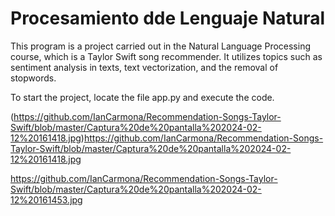 # Procesamiento dde Lenguaje Natural

This program is a project carried out in the Natural Language Processing course, which is a Taylor Swift song recommender. It utilizes topics such as sentiment analysis in texts, text vectorization, and the removal of stopwords.

To start the project, locate the file app.py and execute the code.


(https://github.com/IanCarmona/Recommendation-Songs-Taylor-Swift/blob/master/Captura%20de%20pantalla%202024-02-12%20161418.jpg)https://github.com/IanCarmona/Recommendation-Songs-Taylor-Swift/blob/master/Captura%20de%20pantalla%202024-02-12%20161418.jpg

https://github.com/IanCarmona/Recommendation-Songs-Taylor-Swift/blob/master/Captura%20de%20pantalla%202024-02-12%20161453.jpg
